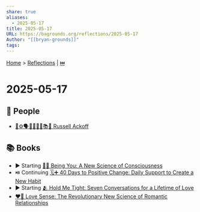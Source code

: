```yaml
---
share: true
aliases:
  - 2025-05-17
title: 2025-05-17
URL: https://bagrounds.org/reflections/2025-05-17
Author: "[[bryan-grounds]]"
tags: 
---
```

[Home](../index.md) > [Reflections](./index.md) | [⏮️](./2025-05-16.md)  
# 2025-05-17  
## 👥 People  
- [🤔⚙️🗣️🤝💡🧩🔭📚👴 Russell Ackoff](../people/russell-ackoff.md)  
  
## 📚 Books  
- ▶️ Starting [👤🧠 Being You: A New Science of Consciousness](../books/being-you-a-new-science-of-consciousness.md)  
- ⏯️ Continuing [🗓️➕ 40 Days to Positive Change: Daily Support to Create a New Habit](../books/40-days-to-positive-change-daily-support-to-create-a-new-habit.md)  
- ▶️ Starting [🫂 Hold Me Tight: Seven Conversations for a Lifetime of Love](../books/hold-me-tight-seven-conversations-for-a-lifetime-of-love.md)  
- [❤️🧠 Love Sense: The Revolutionary New Science of Romantic Relationships](../books/love-sense-the-revolutionary-new-science-of-romantic-relationships.md)